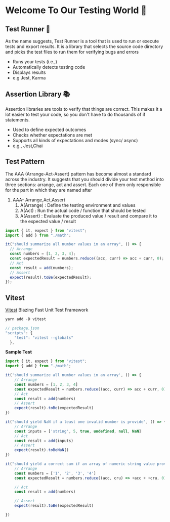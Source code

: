 # Welcome To Our Testing World 🧪

## Test Runner 🏃

As the name suggests, Test Runner is a tool that is used to run or execute tests and export results. It is a library that selects the source code directory and picks the test files to run them for verifying bugs and errors

- Runs your tests (i.e.,)
- Automatically detects testing code
- Displays results
- e.g Jest, Karma

## Assertion Library 📚

Assertion libraries are tools to verify that things are correct. This makes it a lot easier to test your code, so you don't have to do thousands of if statements.

- Used to define expected outcomes
- Checks whether expectations are met
- Supports all kinds of expectations and modes (sync/ async)
- e.g., Jest,Chai

## Test Pattern

The AAA (Arrange-Act-Assert) pattern has become almost a standard across the industry. It suggests that you should divide your test method into three sections: arrange, act and assert. Each one of them only responsible for the part in which they are named after

1. AAA- Arrange,Act,Assert
   1. A(Arrange) : Define the testing environment and values
   2. A(Act) : Run the actual code / function that should be tested
   3. A(Assert) : Evaluate the produced value / result and compare it to the expected value / result

```js
import { it, expect } from "vitest";
import { add } from "./math";

it("should summarize all number values in an array", () => {
  // Arrange
  const numbers = [1, 2, 3, 4];
  const expectedResult = numbers.reduce((acc, curr) => acc + curr, 0);
  // Act
  const result = add(numbers);
  // Assert
  expect(result).toBe(expectedResult);
});
```

## Vitest

<a href="https://vitest.dev/">Vitest</a> Blazing Fast Unit Test Framework

```js
yarn add -D vitest

// package.json
"scripts": {
    "test": "vitest --globals"
  },
```

**Sample Test**

```js
import { it, expect } from "vitest";
import { add } from "./math";

it('should summarize all number values in an array', () => {
    // Arrange
    const numbers = [1, 2, 3, 4]
    const expectedResult = numbers.reduce((acc, curr) => acc + curr, 0)
    // Act
    const result = add(numbers)
    // Assert
    expect(result).toBe(expectedResult)
})

it("should yield NaN if a least one invalid number is provide", () => {
    // Arrange
    const inputs = ['string', 5, true, undefined, null, NaN]
    // Act
    const result = add(inputs)
    // Assert
    expect(result).toBeNaN()
})

it("should yield a correct sum if an array of numeric string value provided", () => {
    // Arrange
    const numbers = ['1', '2', '3', '4']
    const expectedResult = numbers.reduce((acc, cru) => +acc + +cru, 0)

    // Act
    const result = add(numbers)

    // Assert
    expect(result).toBe(expectedResult)

})
```

